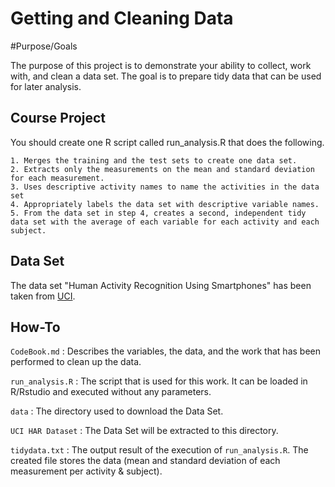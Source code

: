 # Getting and Cleaning Data

#Purpose/Goals

The purpose of this project is to demonstrate your ability to collect, work with, and clean a data set. 
The goal is to prepare tidy data that can be used for later analysis.

## Course Project

You should create one R script called run_analysis.R that does the following. 

    1. Merges the training and the test sets to create one data set.
    2. Extracts only the measurements on the mean and standard deviation for each measurement. 
    3. Uses descriptive activity names to name the activities in the data set
    4. Appropriately labels the data set with descriptive variable names. 
    5. From the data set in step 4, creates a second, independent tidy data set with the average of each variable for each activity and each subject.

## Data Set

The data set "Human Activity Recognition Using Smartphones" has been taken from [UCI](http://archive.ics.uci.edu/ml/datasets/Human+Activity+Recognition+Using+Smartphones).

## How-To

`CodeBook.md` : Describes the variables, the data, and the work that has been performed to clean up the data.

`run_analysis.R` : The script that is used for this work. It can be loaded in R/Rstudio and executed without any parameters.

`data` : The directory used to download the Data Set.

`UCI HAR Dataset` : The Data Set will be extracted to this directory.

`tidydata.txt` : The output result of the execution of `run_analysis.R`. The created file stores the data (mean and standard deviation of each measurement per activity & subject).